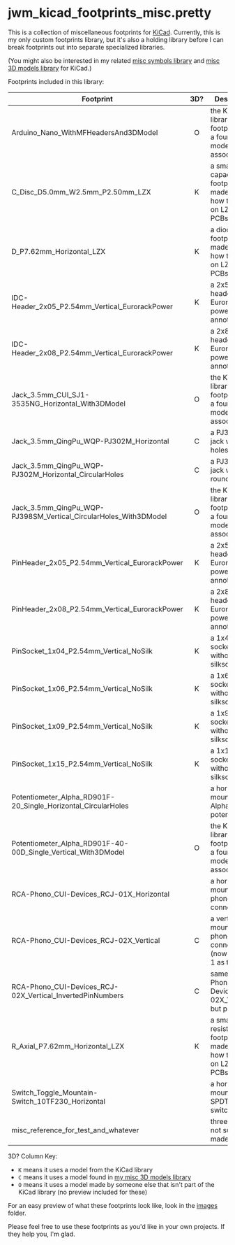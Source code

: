 jwm_kicad_footprints_misc.pretty
================================

This is a collection of miscellaneous footprints for [KiCad](https://kicad-pcb.org). Currently, this is my only custom footprints library, but it's also a holding library before I can break footprints out into separate specialized libraries.

(You might also be interested in my related [misc symbols library](https://github.com/joem/jwm_kicad_symbols_misc) and [misc 3D models library](https://github.com/joem/jwm_kicad_3dmodels_misc.3dshapes) for KiCad.)

Footprints included in this library:

Footprint                                                 | 3D?   | Description
---------                                                 | :---: | -----------
Arduino_Nano_WithMFHeadersAnd3DModel                          | O | the KiCad library footprint with a found 3D model associated
C_Disc_D5.0mm_W2.5mm_P2.50mm_LZX                              | K | a small capacitor footprint made to look how they do on LZX Cadet PCBs
D_P7.62mm_Horizontal_LZX                                      | K | a diode footprint made to look how they do on LZX Cadet PCBs
IDC-Header_2x05_P2.54mm_Vertical_EurorackPower                | K | a 2x5 IDC header with Eurorack power annotations
IDC-Header_2x08_P2.54mm_Vertical_EurorackPower                | K | a 2x8 IDC header with Eurorack power annotations
Jack_3.5mm_CUI_SJ1-3535NG_Horizontal_With3DModel              | O | the KiCad library footprint with a found 3D model associated
Jack_3.5mm_QingPu_WQP-PJ302M_Horizontal                       | C | a PJ302M jack with slot holes
Jack_3.5mm_QingPu_WQP-PJ302M_Horizontal_CircularHoles         | C | a PJ302M jack with round holes
Jack_3.5mm_QingPu_WQP-PJ398SM_Vertical_CircularHoles_With3DModel | O | the KiCad library footprint with a found 3D model associated
PinHeader_2x05_P2.54mm_Vertical_EurorackPower                 | K | a 2x5 pin header with Eurorack power annotations
PinHeader_2x08_P2.54mm_Vertical_EurorackPower                 | K | a 2x8 pin header with Eurorack power annotations
PinSocket_1x04_P2.54mm_Vertical_NoSilk                        | K | a 1x4 pin socket without any silkscreen
PinSocket_1x06_P2.54mm_Vertical_NoSilk                        | K | a 1x6 pin socket without any silkscreen
PinSocket_1x09_P2.54mm_Vertical_NoSilk                        | K | a 1x9 pin socket without any silkscreen
PinSocket_1x15_P2.54mm_Vertical_NoSilk                        | K | a 1x15 pin socket without any silkscreen
Potentiometer_Alpha_RD901F-20_Single_Horizontal_CircularHoles |   | a horizontally mounted Alpha potentiometer
Potentiometer_Alpha_RD901F-40-00D_Single_Vertical_With3DModel | O | the KiCad library footprint with a found 3D model associated
RCA-Phono_CUI-Devices_RCJ-01X_Horizontal                      |   | a horizontally mounted RCA phone connector
RCA-Phono_CUI-Devices_RCJ-02X_Vertical                        | C | a vertically mounted RCA phono connector (now with pin 1 as tip)
RCA-Phono_CUI-Devices_RCJ-02X_Vertical_InvertedPinNumbers     | C | same as RCA-Phono_CUI-Devices_RCJ-02X_Vertical but pin 2 is tip
R_Axial_P7.62mm_Horizontal_LZX                                | K | a small resistor footprint made to look how they do on LZX Cadet PCBs
Switch_Toggle_Mountain-Switch_10TF230_Horizontal              |   | a horizontally mounted SPDT toggle switch
misc_reference_for_test_and_whatever                          |   | three holes, not sure why I made this

3D? Column Key:

- `K` means it uses a model from the KiCad library
- `C` means it uses a model found in [my misc 3D models library](https://github.com/joem/jwm_kicad_3dmodels_misc.3dshapes)
- `O` means it uses a model made by someone else that isn't part of the KiCad library (no preview included for these)

For an easy preview of what these footprints look like, look in the [images](images/) folder.

Please feel free to use these footprints as you'd like in your own projects. If they help you, I'm glad.

